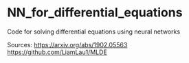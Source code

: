 # NN_for_differential_equations
Code for solving differential equations using neural networks

Sources: 
https://arxiv.org/abs/1902.05563
https://github.com/LiamLau1/MLDE
